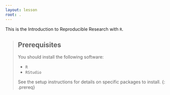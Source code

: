 ```yaml
---
layout: lesson
root: .
---
```

This is the Introduction to Reproducible Research with `R`.

> ## Prerequisites
> You should install the following software:
> - `R`
> - `RStudio`
>
> See the setup instructions for details on specific packages to install.
{: .prereq}
